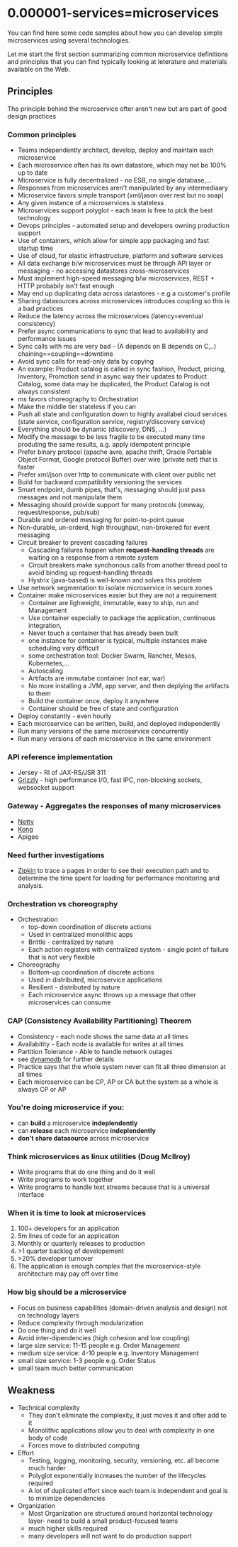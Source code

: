 # 0.000001-services=microservices
You can find here some code samples about how you can develop simple  microservices using several technologies.

Let me start the first section summarizing common microservice definitions and principles that you can find typically looking at leterature and materials available on the Web.

## Principles
The principle behind the microservice ofter aren't new but are part of good design practices

### Common principles
* Teams independently architect, develop, deploy and maintain each microservice
* Each microservice often has its own datastore, which may not be 100% up to date
* Microservice is fully decentralized - no ESB, no single database,...
* Responses from microservices aren't manipulated by any intermediaary
* Microservice favors simple transport (xml/jason over rest but no soap)
* Any given instance of a microservices is stateless
* Microservices support polyglot - each team is free to pick the best technology
* Devops principles - automated setup and developers owning production support
* Use of containers, which allow for simple app packaging and fast startup time
* Use of cloud, for elastic infrastructure, platform and software services
* All data exchange b/w microservices must be through API layer or messaging - no accessing datastores cross-microservices
* Must implement high-speed messaging b/w microservices, REST + HTTP probabily isn't fast enough
* May end up duplicating data across datastores - e.g a customer's profile
* Sharing datasources across microservices introduces coupling so this is a bad practices
* Reduce the latency across the microservices (latency=eventual consistency)
* Prefer async communications to sync that lead to availability and performance issues
* Sync calls with ms are very bad - (A depends on B depends on C,..) chaining==coupling==downtime
* Avoid sync calls for read-only data by copying
* An example: Product catalog is called in sync fashion, Product, pricing, Inventory, Promotion send in async way their updates to Product Catalog, some data may be duplicated, the Product Catalog is not always consistent
* ms favors choreography to Orchestration
* Make the middle tier stateless if you can
* Push all state and configuration down to highly availabel cloud services (state service, configuration service, registry/discovery service)
* Everything should be dynamic (discovery, DNS, ...)
* Modify the massage to be less fragile to be executed many time produting the same results, a.g. apply idempotent principle
* Prefer binary protocol (apache avro, apache thrift, Oracle Portable Object Format, Google protocol Buffer) over wire (private net) that is faster
* Prefer xml/json over http to communicate with client over public net
* Build for backward compatibility versioning the services
* Smart endpoint, dumb pipes, that's, messaging should just pass messages and not manipulate them
* Messaging should provide support for many protocols (oneway, request/response, pub/sub)
* Durable and ordered messaging for point-to-point queue
* Non-durable, un-orderd, high throughput, non-brokered for event messaging
* Circuit breaker to prevent cascading failures
  * Cascading failures happen when **request-handling threads** are waiting on a response from a remote system
  * Circuit breakers make synchonous calls from another thread pool to avoid binding up request-handling threads
  * Hystrix (java-based) is well-known and solves this problem
* Use network segmentation to isolate microservice in secure zones
* Container make microservices easier but they are not a requirement
  * Container are lighweight, immutable, easy to ship, run and Management
  * Use container especially to package the application, continuous integration,  
  * Never touch a container that has already been built
  * one instance for container is typical, multiple instances make scheduling very difficult
  * some orchestration tool: Docker Swarm, Rancher, Mesos, Kubernetes,...
  * Autoscaling
  * Artifacts are immutabe container (not ear, war)
  * No more installing a JVM, app server, and then deplying the artifacts to them
  * Build the container once, deploy it anywhere
  * Container should be free of state and configuration
* Deploy constantly - even hourly
* Each microservice can be written, build, and deployed independently
* Run many versions of the same microservice concurrently
* Run many versions of each microservice in the same environment

### API reference implementation
* Jersey - RI of JAX-RS/JSR 311
* [Grizzly](https://grizzly.java.net/) - high performance I/O, fast IPC, non-blocking sockets, websocket support


### Gateway - Aggregates the responses of many microservices
* [Netty](http://netty.io/wiki/index.html)
* [Kong](https://getkong.org/about/)
* Apigee

### Need further investigations
* [Zipkin](https://github.com/openzipkin/zipkin/wiki) to trace a pages in order to see their execution path and to determine the time spent for loading for performance monitoring and analysis.

### Orchestration vs choreography
* Orchestration
  * top-down coordination of discrete actions
  * Used in centralized monolithic apps
  * Brittle - centralized by nature
  * Each action registers with centralized system - single point of failure that is not very flexible
* Choreography
  * Bottom-up coordination of discrete actions
  * Used in distributed, microservice applications
  * Resilient - distributed by nature
  * Each microservice async throws up a message that other microservices can consume

### CAP (Consistency Availability Partitioning) Theorem
* Consistency - each node shows the same data at all times
* Availabitity - Each node is available for writes at all times
* Partition Tolerance - Able to handle network outages
* see [dynamodb](http://www.allthingsdistributed.com/files/amazon-dynamo-sosp2007.pdf) for further details
* Practice says that the whole system never can fit all three dimension at all times
* Each microservice can be CP, AP or CA but the system as a whole is always CP or AP

### You're doing microservice if you:
* can **build** a microservice **indeplendently**
* can **release** each microservice **indeplendently**
* **don't share datasource** across microservice

### Think microservices as linux utilities (Doug Mcllroy)
* Write programs that do one thing and do it well
* Write programs to work together 
* Write programs to handle text streams because that is a universal interface

### When it is time to look at microservices
1. 100+ developers for an application
2. 5m lines of code for an application
3. Monthly or quarterly releases to production
4. \>1 quarter backlog of developement
5. \>20% developer turnover
6. The application is enough complex that the microservice-style architecture may pay off over time

### How big should be a microservice
* Focus on business capabilities (domain-driven analysis and design) not on technology layers
* Reduce complexity through modularization
* Do one thing and do it well
* Avoid inter-dipendencies (high cohesion and low coupling)
* large size service: 11-15 people e.g. Order Management
* medium size service: 4-10 people e.g. Inventory Management
* small size service: 1-3 people e.g. Order Status
* small team much better communication

## Weakness
- Technical complexity
  - They don't eliminate the complexity, it just moves it and ofter add to it
  - Monolithic applications allow you to deal with complexity in one body of code
  - Forces move to distributed computing
- Effort
  - Testing, logging, monitoring, security, versioning, etc. all become much harder
  - Polyglot exponentially increases the number of the lifecycles required
  - A lot of duplicated effort since each team is independent and goal is to minimize dependencies
- Organization
  - Most Organization are structured around horizontal technology layer- need to build a small product-focused teams
  - much higher skills required
  - many developers will not want to do production support
